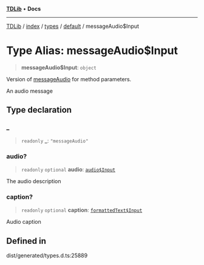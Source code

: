 [**TDLib**](../../../../../../README.md) • **Docs**

***

[TDLib](../../../../../../modules.md) / [index](../../../../../README.md) / [types](../../../README.md) / [default](../README.md) / messageAudio$Input

# Type Alias: messageAudio$Input

> **messageAudio$Input**: `object`

Version of [messageAudio](messageAudio.md) for method parameters.

An audio message

## Type declaration

### \_

> `readonly` **\_**: `"messageAudio"`

### audio?

> `readonly` `optional` **audio**: [`audio$Input`](audio$Input-1.md)

The audio description

### caption?

> `readonly` `optional` **caption**: [`formattedText$Input`](formattedText$Input-1.md)

Audio caption

## Defined in

dist/generated/types.d.ts:25889
